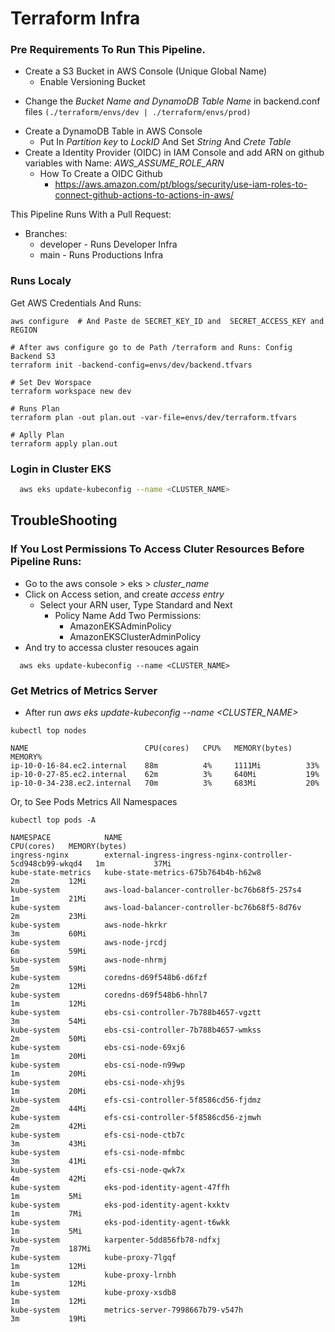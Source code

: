 # Terraform Infra

### Pre Requirements To Run This Pipeline.

- Create a S3 Bucket in AWS Console (Unique Global Name)
  - Enable Versioning Bucket
* Change the *Bucket Name and DynamoDB Table Name* in backend.conf files `(./terraform/envs/dev | ./terraform/envs/prod)`
- Create a DynamoDB Table in AWS Console
  - Put In *Partition key* to *LockID* And Set *String* And *Crete Table*
- Create a Identity Provider (OIDC) in IAM Console and add ARN on github variables with Name: *AWS_ASSUME_ROLE_ARN*
  - How To Create a OIDC Github
    - https://aws.amazon.com/pt/blogs/security/use-iam-roles-to-connect-github-actions-to-actions-in-aws/


This Pipeline Runs With a Pull Request:
- Branches:
    - developer - Runs Developer Infra
    - main      - Runs Productions Infra

### Runs Localy

Get AWS Credentials And Runs:
```shell
aws configure  # And Paste de SECRET_KEY_ID and  SECRET_ACCESS_KEY and REGION

# After aws configure go to de Path /terraform and Runs: Config Backend S3
terraform init -backend-config=envs/dev/backend.tfvars

# Set Dev Worspace
terraform workspace new dev

# Runs Plan
terraform plan -out plan.out -var-file=envs/dev/terraform.tfvars

# Aplly Plan
terraform apply plan.out
```


### Login in Cluster EKS
```bash
  aws eks update-kubeconfig --name <CLUSTER_NAME>
```

## TroubleShooting

### If You Lost Permissions To Access Cluter Resources Before Pipeline Runs:
  - Go to the aws console > eks > *cluster_name*
  - Click on Access setion, and create *access entry*
    - Select your ARN user, Type Standard and Next
      - Policy Name Add Two Permissions:
        - AmazonEKSAdminPolicy
        - AmazonEKSClusterAdminPolicy
  - And try to accessa cluster resouces again
```shell
  aws eks update-kubeconfig --name <CLUSTER_NAME>
```  

### Get Metrics of Metrics Server
- After run *aws eks update-kubeconfig --name <CLUSTER_NAME>*
```shell
kubectl top nodes

NAME                          CPU(cores)   CPU%   MEMORY(bytes)   MEMORY%   
ip-10-0-16-84.ec2.internal    88m          4%     1111Mi          33%       
ip-10-0-27-85.ec2.internal    62m          3%     640Mi           19%       
ip-10-0-34-238.ec2.internal   70m          3%     683Mi           20%   
```
Or, to See Pods Metrics All Namespaces
```shell
kubectl top pods -A

NAMESPACE            NAME                                                         CPU(cores)   MEMORY(bytes)   
ingress-nginx        external-ingress-ingress-nginx-controller-5cd948cb99-wkqd4   1m           37Mi            
kube-state-metrics   kube-state-metrics-675b764b4b-h62w8                          2m           12Mi            
kube-system          aws-load-balancer-controller-bc76b68f5-257s4                 1m           21Mi            
kube-system          aws-load-balancer-controller-bc76b68f5-8d76v                 2m           23Mi            
kube-system          aws-node-hkrkr                                               3m           60Mi            
kube-system          aws-node-jrcdj                                               6m           59Mi            
kube-system          aws-node-nhrmj                                               5m           59Mi            
kube-system          coredns-d69f548b6-d6fzf                                      2m           12Mi            
kube-system          coredns-d69f548b6-hhnl7                                      1m           12Mi            
kube-system          ebs-csi-controller-7b788b4657-vgztt                          3m           54Mi            
kube-system          ebs-csi-controller-7b788b4657-wmkss                          2m           50Mi            
kube-system          ebs-csi-node-69xj6                                           1m           20Mi            
kube-system          ebs-csi-node-n99wp                                           1m           20Mi            
kube-system          ebs-csi-node-xhj9s                                           1m           20Mi            
kube-system          efs-csi-controller-5f8586cd56-fjdmz                          2m           44Mi            
kube-system          efs-csi-controller-5f8586cd56-zjmwh                          2m           42Mi            
kube-system          efs-csi-node-ctb7c                                           3m           43Mi            
kube-system          efs-csi-node-mfmbc                                           3m           41Mi            
kube-system          efs-csi-node-qwk7x                                           4m           42Mi            
kube-system          eks-pod-identity-agent-47ffh                                 1m           5Mi             
kube-system          eks-pod-identity-agent-kxktv                                 1m           7Mi             
kube-system          eks-pod-identity-agent-t6wkk                                 1m           5Mi             
kube-system          karpenter-5dd856fb78-ndfxj                                   7m           187Mi           
kube-system          kube-proxy-7lgqf                                             1m           12Mi            
kube-system          kube-proxy-lrnbh                                             1m           12Mi            
kube-system          kube-proxy-xsdb8                                             1m           12Mi            
kube-system          metrics-server-7998667b79-v547h                              3m           19Mi
```